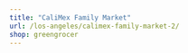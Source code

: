 ```yaml
---
title: "CaliMex Family Market"
url: /los-angeles/calimex-family-market-2/
shop: greengrocer
---
```

